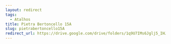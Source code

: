 ```yaml
---
layout: redirect
tags:
  - Atalhos
title: Pietra Bertoncello 15A
slug: pietrabertoncello15A
redirect_url: https://drive.google.com/drive/folders/1q9U7IMs6Jglj5_IHJlYeHRt7D_ocXXyv?usp=drive_link
---
```

